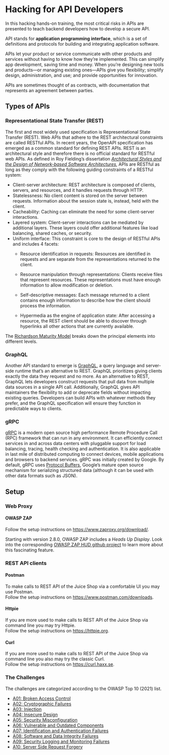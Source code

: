 # Hacking for API Developers

In this hacking hands-on training, the most critical risks in APIs are presented to teach backend developers how to develop a secure API.  

API stands for **application programming interface**, which is a set of definitions and protocols for building and integrating application software.

APIs let your product or service communicate with other products and services without having to know how they’re implemented. This can simplify app development, saving time and money. When you’re designing new tools and products—or managing existing ones—APIs give you flexibility; simplify design, administration, and use; and provide opportunities for innovation.

APIs are sometimes thought of as contracts, with documentation that represents an agreement between parties.

## Types of APIs

### Representational State Transfer (REST)

The first and most widely used specification is Representational State Transfer (REST). Web APIs that adhere to the REST architectural constraints are called RESTful APIs. In recent years, the OpenAPI specification has emerged as a common standard for defining REST APIs. REST is an architectural style and therefore there is no official standard for RESTful web APIs. As defined in Roy Fielding’s dissertation [*Architectural Styles and the Design of Network-based Software Architectures*](https://www.ics.uci.edu/~fielding/pubs/dissertation/rest_arch_style.htm), APIs are RESTful as long as they comply with the following guiding constraints of a RESTful system:

* Client-server architecture: REST architecture is composed of clients, servers, and resources, and it handles requests through HTTP.
* Statelessness: No client content is stored on the server between requests. Information about the session state is, instead, held with the client.
* Cacheability: Caching can eliminate the need for some client-server interactions.
* Layered system: Client-server interactions can be mediated by additional layers. These layers could offer additional features like load balancing, shared caches, or security.
* Uniform interface: This constraint is core to the design of RESTful APIs and includes 4 facets:
   * Resource identification in requests: Resources are identified in requests and are separate from the representations returned to the client.

   * Resource manipulation through representations: Clients receive files that represent resources. These representations must have enough information to allow modification or deletion.

   * Self-descriptive messages: Each message returned to a client contains enough information to describe how the client should process the information.

   * Hypermedia as the engine of application state: After accessing a resource, the REST client should be able to discover through hyperlinks all other actions that are currently available.

The [Richardson Maturity Model](https://martinfowler.com/articles/richardsonMaturityModel.html) breaks down the principal elements into different levels.

### GraphQL

Another API standard to emerge is [GraphQL](https://graphql.org/), a query language and server-side runtime that’s an alternative to REST. GraphQL prioritizes giving clients exactly the data they request and no more. As an alternative to REST, GraphQL lets developers construct requests that pull data from multiple data sources in a single API call.
Additionally, GraphQL gives API maintainers the flexibility to add or deprecate fields without impacting existing queries. Developers can build APIs with whatever methods they prefer, and the GraphQL specification will ensure they function in predictable ways to clients.

### gRPC

[gRPC](https://grpc.io/) is a modern open source high performance Remote Procedure Call (RPC) framework that can run in any environment. It can efficiently connect services in and across data centers with pluggable support for load balancing, tracing, health checking and authentication. It is also applicable in last mile of distributed computing to connect devices, mobile applications and browsers to backend services. gRPC was initially created by Google.
By default, gRPC uses [Protocol Buffers](https://developers.google.com/protocol-buffers/docs/overview), Google’s mature open source mechanism for serializing structured data (although it can be used with other data formats such as JSON).

## Setup


### Web Proxy

#### OWASP ZAP

Follow the setup instructions on https://www.zaproxy.org/download/.  

Starting with version 2.8.0, OWASP ZAP includes a _Heads Up Display_. Look into the
corresponding [OWASP ZAP HUD github project](https://github.com/zaproxy/zap-hud) to learn more about this fascinating feature.

### REST API clients

#### Postman

To make calls to REST API of the Juice Shop via a comfortable UI you may use Postman.  
Follow the setup instructions on https://www.postman.com/downloads.

#### Httpie

If you are more used to make calls to REST API of the Juice Shop via command line you may try Httpie.  
Follow the setup instructions on https://httpie.org.

#### Curl

If you are more used to make calls to REST API of the Juice Shop via command line you also may try the classic Curl.  
Follow the setup instructions on https://curl.haxx.se.

### The Challenges

The challenges are categorized according to the OWASP Top 10 (2021) list.

* [A01: Broken Access Control](A01-Broken-Access-Control/README.md)
* [A02: Cryptographic Failures](A02-Cryptographic-Failures/README.md)
* [A03: Injection](A03-Injection/README.md)
* [A04: Insecure Design](A04-Insecure-Design/README.md)
* [A05: Security Misconfiguration](A05-Security-Misconfiguration/README.md)
* [A06: Vulnerable and Outdated Components](A06-Vulnerable-and-Outdated-Components/README.md)
* [A07: Identification and Authentication Failures](A07-Identification-and-Authentication-Failures/README.md)
* [A08: Software and Data Integrity Failures](A08-Software-and-Data-Integrity-Failures/README.md)
* [A09: Security Logging and Monitoring Failures](A09-Security-Logging-and-Monitoring-Failures/README.md)
* [A10: Server Side Request Forgery](A10-Server-Side-Request-Forgery/README.md)
